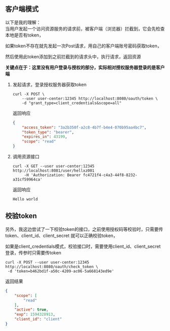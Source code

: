 ## 客户端模式
以下是我的理解：  
当用户发起一个访问资源服务的请求前，被客户端（浏览器）拦截到，它会先检查本地是否有token，  

如果token不存在就先发起一次Post请求，用自己的客户端账号密码获取token，  

然后使用此token添加到之前拦截到的请求头中，执行请求，返回资源

**关键点在于：这里没有用户登录与授权的部分，实际相对授权服务器登录的是客户端**

1. 发起请求，登录授权服务器获取token
    ```
    curl -X POST \
        --user user-center:12345 http://localhost:8080/oauth/token \
        -d "grant_type=client_credentials&scope=all"
    ```

    返回响应
    ```json
    {
        "access_token": "3a2b350f-a2c8-4b7f-b4e4-070b95aa4bc7",
        "token_type": "bearer",
        "expires_in": 43199,
        "scope": "read"
    }
    ```
2. 调用资源接口
   ```
   curl -X GET --user user-center:12345 http://localhost:8081/user/hellxz001
        -H 'Authorization: Bearer fc4721f4-c4a3-44f8-8232-a31cf59964ca'
   ```
   返回响应
   ```
   Hello world
   ```
   
## 校验token
另外，我这边尝试了一下校验token的接口，之前使用授权码等校验时，只需要传token、client_id、client_secret 
就可以正确校验token，

如果是client_credentials模式，校验接口时，需要使用client_id、client_secret登录，传参时只需要传token

```
curl -X POST --user user-center:12345  http://localhost:8080/oauth/check_token \
 -d 'token=b462bd1f-a50c-4209-ac06-5a668143ed9e'
```
返回结果
```json
{
    "scope": [
        "read"
    ],
    "active": true,
    "exp": 1594328913,
    "client_id": "client"
}
```